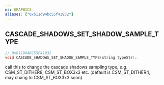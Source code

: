 ```yaml
---
ns: GRAPHICS
aliases: ["0xb11d94bc55f41932"]
---
```

## CASCADE_SHADOWS_SET_SHADOW_SAMPLE_TYPE

```c
// 0xB11D94BC55F41932
void CASCADE_SHADOWS_SET_SHADOW_SAMPLE_TYPE(string typeStr);
```

call this to change the cascade shadows sampling type, e.g. CSM_ST_DITHER8, CSM_ST_BOX3x3 etc. (default is CSM_ST_DITHER4, may chang to CSM_ST_BOX3x3 soon)

